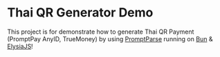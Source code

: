 # Thai QR Generator Demo
This project is for demonstrate how to generate Thai QR Payment (PromptPay AnyID, TrueMoney) by using [PromptParse](https://github.com/maythiwat/promptparse) running on [Bun](https://bun.sh/) & [ElysiaJS](https://elysiajs.com/)!
